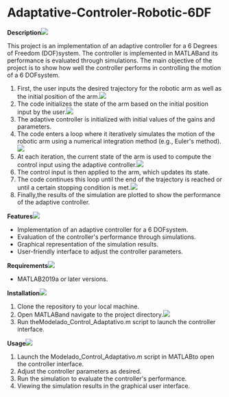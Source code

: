 # Adaptative-Controler-Robotic-6DF
**Description![](Aspose.Words.7c38fbed-de80-4a5e-8993-30358aeb2c3e.001.png)**

This project is an implementation of an adaptive controller for a 6 Degrees of Freedom (DOF)system. The controller is implemented in MATLABand its performance is evaluated through simulations. The main objective of the project is to show how well the controller performs in controlling the motion of a 6 DOFsystem.

1. First, the user inputs the desired trajectory for the robotic arm as well as the initial position of the arm.![](Aspose.Words.7c38fbed-de80-4a5e-8993-30358aeb2c3e.002.png)
1. The code initializes the state of the arm based on the initial position input by the user.![](Aspose.Words.7c38fbed-de80-4a5e-8993-30358aeb2c3e.003.png)
1. The adaptive controller is initialized with initial values of the gains and parameters.
1. The code enters a loop where it iteratively simulates the motion of the robotic arm using a numerical integration method (e.g., Euler's method).![](Aspose.Words.7c38fbed-de80-4a5e-8993-30358aeb2c3e.004.png)
1. At each iteration, the current state of the arm is used to compute the control input using the adaptive controller.![](Aspose.Words.7c38fbed-de80-4a5e-8993-30358aeb2c3e.005.png)
1. The control input is then applied to the arm, which updates its state.
1. The code continues this loop until the end of the trajectory is reached or until a certain stopping condition is met.![](Aspose.Words.7c38fbed-de80-4a5e-8993-30358aeb2c3e.003.png)
1. Finally,the results of the simulation are plotted to show the performance of the adaptive controller.

**Features![](Aspose.Words.7c38fbed-de80-4a5e-8993-30358aeb2c3e.006.png)**

- Implementation of an adaptive controller for a 6 DOFsystem.
- Evaluation of the controller's performance through simulations.
- Graphical representation of the simulation results.
- User-friendly interface to adjust the controller parameters.

**Requirements![](Aspose.Words.7c38fbed-de80-4a5e-8993-30358aeb2c3e.007.png)**

- MATLAB2019a or later versions.

**Installation![](Aspose.Words.7c38fbed-de80-4a5e-8993-30358aeb2c3e.008.png)**

1. Clone the repository to your local machine.
2. Open MATLABand navigate to the project directory.![](Aspose.Words.7c38fbed-de80-4a5e-8993-30358aeb2c3e.009.png)
2. Run theModelado\_Control\_Adaptativo.m script to launch the controller interface.

**Usage![](Aspose.Words.7c38fbed-de80-4a5e-8993-30358aeb2c3e.010.png)**

1. Launch the Modelado\_Control\_Adaptativo.m script in MATLABto open the controller interface.
1. Adjust the controller parameters as desired.
1. Run the simulation to evaluate the controller's performance.
1. Viewing the simulation results in the graphical user interface.
